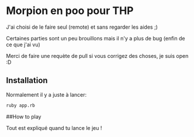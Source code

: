 # Morpion en poo pour THP

J'ai choisi de le faire seul (remote) et sans regarder les aides ;)

Certaines parties sont un peu brouillons mais il n'y a plus de bug (enfin de ce que j'ai vu)

Merci de faire une requète de pull si vous corrigez des choses, je suis open :D

## Installation

Normalement il y a juste à lancer:

```bash
ruby app.rb
```

##How to play

Tout est expliqué quand tu lance le jeu !
